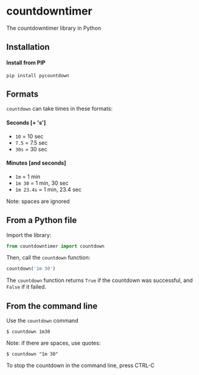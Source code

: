 # countdowntimer
The countdowntimer library in Python

## Installation

#### Install from PIP

```
pip install pycountdown
```

## Formats

`countdown` can take times in these formats:

#### Seconds [+ 's']

* `10` = 10 sec
* `7.5` = 7.5 sec
* `30s` = 30 sec

#### Minutes [and seconds]

* `1m` = 1 min
* `1m 30` = 1 min, 30 sec
* `1m 23.4s` = 1 min, 23.4 sec

Note: spaces are ignored

## From a Python file

Import the library:

```python
from countdowntimer import countdown
```

Then, call the `countdown` function:

```python
countdown('1m 30')
```

The `countdown` function returns `True` if the countdown was successful, and `False` if it failed.

## From the command line

Use the `countdown` command

```
$ countdown 1m30
```

Note: if there are spaces, use quotes:

```
$ countdown "1m 30"
```

To stop the countdown in the command line, press CTRL-C
